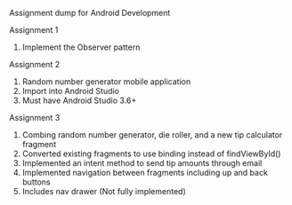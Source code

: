 Assignment dump for Android Development

Assignment 1
1.  Implement the Observer pattern



Assignment 2
1.  Random number generator mobile application
2.  Import into Android Studio
3.  Must have Android Studio 3.6+

Assignment 3
1.  Combing random number generator, die roller, and a new tip calculator fragment
2.  Converted existing fragments to use binding instead of findViewById()
3.  Implemented an intent method to send tip amounts through email
4.  Implemented navigation between fragments including up and back buttons
5.  Includes nav drawer (Not fully implemented)
